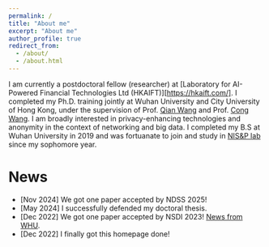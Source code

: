 ```yaml
---
permalink: /
title: "About me"
excerpt: "About me"
author_profile: true
redirect_from: 
  - /about/
  - /about.html
---
```

I am currently a postdoctoral fellow (researcher) at [Laboratory for AI-Powered Financial Technologies Ltd (HKAIFT)][https://hkaift.com/]. I completed my Ph.D. training jointly at Wuhan University and City University of Hong Kong, under the supervision of Prof. [Qian Wang](http://nisplab.whu.edu.cn/people.html) and Prof. [Cong Wang](https://www.cs.cityu.edu.hk/~congwang/). I am broadly interested in privacy-enhancing technologies and anonymity in the context of networking and big data. I completed my B.S at Wuhan University in 2019 and was fortuanate to join and study in [NIS&P lab](http://nisplab.whu.edu.cn/index.html) since my sophomore year.


News
======
- [Nov 2024] We got one paper accepted by NDSS 2025!
- [May 2024] I successfully defended my doctoral thesis. 
- [Dec 2022] We got one paper accepted by NSDI 2023! [News from WHU](https://news.whu.edu.cn/info/1015/68499.htm).
- [Dec 2022] I finally got this homepage done!
